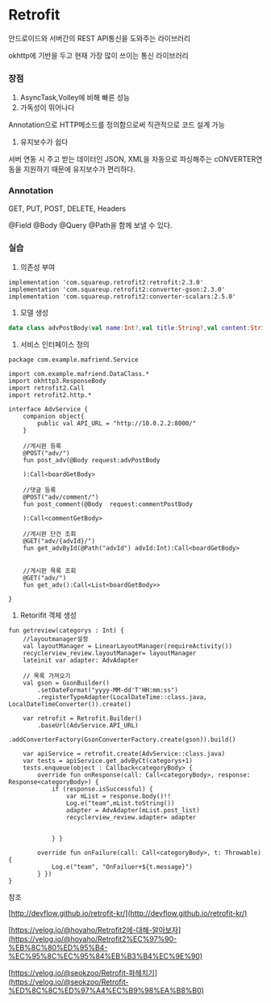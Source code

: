 # Retrofit

안드로이드와 서버간의 REST API통신을 도와주는 라이브러리

okhttp에 기반을 두고 현재 가장 많이 쓰이는 통신 라이브러리

### 장점

1. AsyncTask,Volley에 비해 빠른 성능
2. 가독성이 뛰어나다 

Annotation으로 HTTP메소드를 정의함으로써 직관적으로 코드 설계 가능

1. 유지보수가 쉽다

서버 연동 시 주고 받는 데이터인 JSON, XML을 자동으로 파싱해주는 cONVERTER연동을 지원하기 때문에 유지보수가 편리하다.

### Annotation

GET, PUT, POST, DELETE, Headers 

@Field @Body @Query @Path을 함께 보낼 수 있다.

### 실습

1. 의존성 부여

```
implementation 'com.squareup.retrofit2:retrofit:2.3.0'
implementation 'com.squareup.retrofit2:converter-gson:2.3.0'
implementation 'com.squareup.retrofit2:converter-scalars:2.5.0'
```

1. 모델 생성

```kotlin
data class advPostBody(val name:Int?,val title:String?,val content:String?,val category:Int?,val state:Int?,val party:String?)
```

1. 서비스 인터페이스 정의

```
package com.example.mafriend.Service

import com.example.mafriend.DataClass.*
import okhttp3.ResponseBody
import retrofit2.Call
import retrofit2.http.*

interface AdvService {
    companion object{
        public val API_URL = "http://10.0.2.2:8000/"
    }

    //게시판 등록
    @POST("adv/")
    fun post_adv(@Body request:advPostBody

    ):Call<boardGetBody>

    //댓글 등록
    @POST("adv/comment/")
    fun post_comment(@Body  request:commentPostBody

    ):Call<commentGetBody>

    //게시판 단건 조회
    @GET("adv/{advId}/")
    fun get_advById(@Path("advId") advId:Int):Call<boardGetBody>

   
    //게시판 목록 조회
    @GET("adv/")
    fun get_adv():Call<List<boardGetBody>>

}

```

1. Retorifit 객체 생성

```
fun getreview(categorys : Int) {
    //layoutmanager설정
    val layoutManager = LinearLayoutManager(requireActivity())
    recyclerview_review.layoutManager= layoutManager
    lateinit var adapter: AdvAdapter

    // 목록 가져오기
    val gson = GsonBuilder()
        .setDateFormat("yyyy-MM-dd'T'HH:mm:ss")
        .registerTypeAdapter(LocalDateTime::class.java, LocalDateTimeConverter()).create()

    var retrofit = Retrofit.Builder()
        .baseUrl(AdvService.API_URL)
        .addConverterFactory(GsonConverterFactory.create(gson)).build()
 
    var apiService = retrofit.create(AdvService::class.java)
    var tests = apiService.get_advByCt(categorys+1)
    tests.enqueue(object : Callback<categoryBody> {
        override fun onResponse(call: Call<categoryBody>, response: Response<categoryBody>) {
            if (response.isSuccessful) {
                var mList = response.body()!!
                Log.e("team",mList.toString())
                adapter = AdvAdapter(mList.post_list)
                recyclerview_review.adapter= adapter

               
            } }

        override fun onFailure(call: Call<categoryBody>, t: Throwable) {
            Log.e("team", "OnFailuer+${t.message}")
        } })
}

```

참조

[http://devflow.github.io/retrofit-kr/](http://devflow.github.io/retrofit-kr/)

[https://velog.io/@hoyaho/Retrofit2에-대해-알아보자](https://velog.io/@hoyaho/Retrofit2%EC%97%90-%EB%8C%80%ED%95%B4-%EC%95%8C%EC%95%84%EB%B3%B4%EC%9E%90)

[https://velog.io/@seokzoo/Retrofit-파헤치기](https://velog.io/@seokzoo/Retrofit-%ED%8C%8C%ED%97%A4%EC%B9%98%EA%B8%B0)
